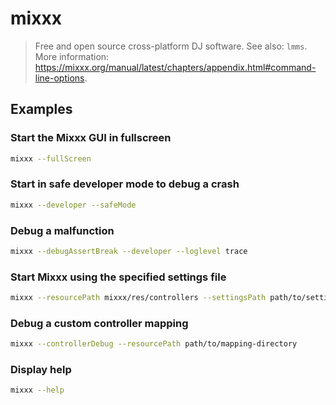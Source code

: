# mixxx

> Free and open source cross-platform DJ software. See also: `lmms`. More information: <https://mixxx.org/manual/latest/chapters/appendix.html#command-line-options>.

## Examples

### Start the Mixxx GUI in fullscreen

```bash
mixxx --fullScreen
```

### Start in safe developer mode to debug a crash

```bash
mixxx --developer --safeMode
```

### Debug a malfunction

```bash
mixxx --debugAssertBreak --developer --loglevel trace
```

### Start Mixxx using the specified settings file

```bash
mixxx --resourcePath mixxx/res/controllers --settingsPath path/to/settings-file
```

### Debug a custom controller mapping

```bash
mixxx --controllerDebug --resourcePath path/to/mapping-directory
```

### Display help

```bash
mixxx --help
```
